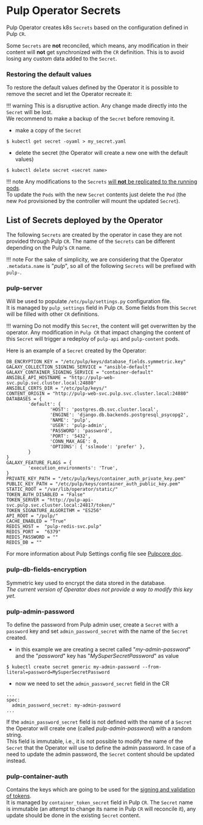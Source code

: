 # Pulp Operator Secrets

Pulp Operator creates k8s `Secrets` based on the configuration defined in Pulp `CR`.

Some `Secrets` are **not** reconciled, which means, any modification in their content will **not**
get synchronized with the `CR` definition. This is to avoid losing any custom data added to the `Secret`.


### Restoring the default values

To restore the default values defined by the Operator it is possible to remove the secret and let the Operator recreate it:

!!! warning
    This is a disruptive action. Any change made directly into the `Secret` will be lost.  
    We recommend to make a backup of the `Secret` before removing it.

* make a copy of the `Secret`
```
$ kubectl get secret -oyaml > my_secret.yaml
```

* delete the secret (the Operator will create a new one with the default values)
```
$ kubectl delete secret <secret name>
```

!!! note
    Any modifications to the `Secrets` [will **not** be replicated to the running pods](/pulp_operator/faq/#i-modified-a-configmapsecret-but-the-new-config-is-not-replicated-to-pods).  
    To update the `Pods` with the new `Secret` contents just delete the `Pod` (the new `Pod` provisioned by the controller will mount the updated `Secret`).

## List of Secrets deployed by the Operator

The following `Secrets` are created by the operator in case they are not provided through Pulp `CR`.
The name of the `Secrets` can be different depending on the Pulp's `CR` name.  

!!! note
    For the sake of simplicity, we are considering that the Operator `.metadata.name` is "*pulp*",
    so all of the following `Secrets` will be prefixed with `pulp-`.


### pulp-server

Will be used to populate `/etc/pulp/settings.py` configuration file.  
It is managed by `pulp_settings` field in Pulp `CR`.
Some fields from this `Secret` will be filled with other `CR` definitions.

!!! warning
    Do not modify this `Secret`, the content will get overwritten by the operator.
    Any modification in `Pulp CR` that impact changing the content of this
    `Secret` will trigger a redeploy of `pulp-api` and `pulp-content` pods.

Here is an example of a `Secret` created by the Operator:

```
DB_ENCRYPTION_KEY = "/etc/pulp/keys/database_fields.symmetric.key"
GALAXY_COLLECTION_SIGNING_SERVICE = "ansible-default"
GALAXY_CONTAINER_SIGNING_SERVICE = "container-default"
ANSIBLE_API_HOSTNAME = "http://pulp-web-svc.pulp.svc.cluster.local:24880"
ANSIBLE_CERTS_DIR = "/etc/pulp/keys/"
CONTENT_ORIGIN = "http://pulp-web-svc.pulp.svc.cluster.local:24880"
DATABASES = {
        'default': {
                'HOST': 'postgres.db.svc.cluster.local',
                'ENGINE': 'django.db.backends.postgresql_psycopg2',
                'NAME': 'pulp',
                'USER': 'pulp-admin',
                'PASSWORD': 'password',
                'PORT': '5432',
                'CONN_MAX_AGE': 0,
                'OPTIONS': { 'sslmode': 'prefer' },
        }
}
GALAXY_FEATURE_FLAGS = {
        'execution_environments': 'True',
}
PRIVATE_KEY_PATH = "/etc/pulp/keys/container_auth_private_key.pem"
PUBLIC_KEY_PATH = "/etc/pulp/keys/container_auth_public_key.pem"
STATIC_ROOT = "/var/lib/operator/static/"
TOKEN_AUTH_DISABLED = "False"
TOKEN_SERVER = "http://pulp-api-svc.pulp.svc.cluster.local:24817/token/"
TOKEN_SIGNATURE_ALGORITHM = "ES256"
API_ROOT = "/pulp/"
CACHE_ENABLED = "True"
REDIS_HOST =  "pulp-redis-svc.pulp"
REDIS_PORT =  "6379"
REDIS_PASSWORD = ""
REDIS_DB = ""

```

For more information about Pulp Settings config file see [Pulpcore doc](https://docs.pulpproject.org/pulpcore/configuration/settings.html).


### pulp-db-fields-encryption

Symmetric key used to encrypt the data stored in the database.  
*The current version of Operator does not provide a way to modify this key yet.*


### pulp-admin-password

To define the password from Pulp admin user, create a `Secret` with a `password` key and set `admin_password_secret` with the name of the `Secret` created.

* in this example we are creating a secret called "*my-admin-password*" and the "*password*" key has "*MySuperSecretPassword*" as value
```
$ kubectl create secret generic my-admin-password --from-literal=password=MySuperSecretPassword
```
* now we need to set the `admin_password_secret` field  in the CR
```
...
spec:
  admin_password_secret: my-admin-password
...
```

If the `admin_password_secret` field is not defined with the name of a `Secret` the Operator will create one (called *pulp-admin-password*) with a random string.  
This field is immutable, i.e., it is not possible to modify the name of the `Secret` that the Operator will use to define the admin password. In case of a need to update the admin password, the `Secret` content should be updated instead.


### pulp-container-auth

Contains the keys which are going to be used for the [signing and validation of tokens](https://docs.pulpproject.org/pulp_container/authentication.html#token-authentication-label).  
It is managed by `container_token_secret` field in Pulp `CR`. The `Secret` name is immutable (an attempt to change its name in Pulp `CR` will reconcile it), any update should be done in the existing `Secret` content.

